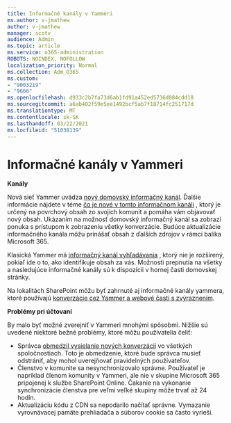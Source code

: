 ```yaml
---
title: Informačné kanály v Yammeri
ms.author: v-jmathew
author: v-jmathew
manager: scotv
audience: Admin
ms.topic: article
ms.service: o365-administration
ROBOTS: NOINDEX, NOFOLLOW
localization_priority: Normal
ms.collection: Adm_O365
ms.custom:
- "9003219"
- "9666"
ms.openlocfilehash: d933c2b7fa73d6ab1fd91a452ed5736d084cdd18
ms.sourcegitcommit: a6ab402f59e5ee1492bcf5ab7f18714fc251717d
ms.translationtype: MT
ms.contentlocale: sk-SK
ms.lasthandoff: 03/22/2021
ms.locfileid: "51038139"
---
```

# <a name="feeds-in-yammer"></a>Informačné kanály v Yammeri

**Kanály**

Nová sieť Yammer uvádza [nový domovský informačný kanál](https://support.microsoft.com/office/what-s-in-the-yammer-home-feed-8fff52dd-5b38-468c-b963-fa4c6a4f9254). Ďalšie informácie nájdete v téme [čo je nové v tomto informačnom kanáli](https://techcommunity.microsoft.com/t5/yammer-blog/yammer-discovery-what-is-in-my-feed/ba-p/1596230) , ktorý je určený na povrchový obsah zo svojich komunít a pomáha vám objavovať nový obsah. Ukázaním na možnosť domovský informačný kanál sa zobrazí ponuka s prístupom k zobrazeniu všetky konverzácie. Budúce aktualizácie informačného kanála môžu prinášať obsah z ďalších zdrojov v rámci balíka Microsoft 365.

Klasická Yammer má [informačný kanál vyhľadávania](https://support.microsoft.com/office/what-s-in-the-yammer-discovery-feed-28ba9a79-2bde-4e7c-8420-db2296c3ca49) , ktorý nie je rozšírený, pokiaľ ide o to, ako identifikuje obsah za vás. Možnosti prepnutia na všetky a nasledujúce informačné kanály sú k dispozícii v hornej časti domovskej stránky.

Na lokalitách SharePoint môžu byť zahrnuté aj informačné kanály yammera, ktoré používajú [konverzácie cez Yammer a webové časti s zvýraznením](https://support.microsoft.com/office/use-a-yammer-web-part-in-sharepoint-online-a53cfa0c-3d09-42c8-a286-1038a81c59da).

**Problémy pri účtovaní**

By malo byť možné zverejniť v Yammeri mnohými spôsobmi. Nižšie sú uvedené niektoré bežné problémy, ktoré môžu používatelia čeliť:

- Správca [obmedzil vysielanie nových konverzácií](https://support.microsoft.com/office/restrict-all-company-posts-in-yammer-3219d2ae-db15-4c9f-9dd2-28559ae39a97) vo všetkých spoločnostiach. Toto je obmedzenie, ktoré bude správca musieť odstrániť, aby mohol uverejňovať pravidelných používateľov.
- Členstvo v komunite sa nesynchronizovalo správne. Používateľ je napríklad členom komunity v Yammeri, ale nie v skupine Microsoft 365 pripojenej k službe SharePoint Online. Čakanie na vykonanie synchronizácie členstva pre veľmi veľké skupiny môže trvať až 24 hodín.
- Aktualizáciu kódu z CDN sa nepodarilo načítať správne. Vymazanie vyrovnávacej pamäte prehliadača a súborov cookie sa často vyrieši.
